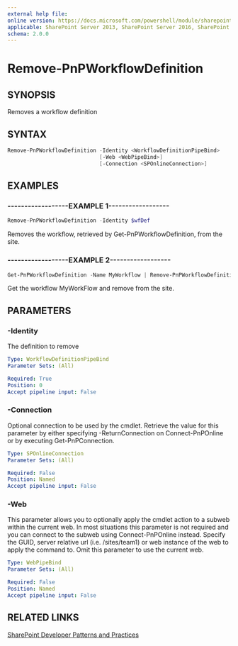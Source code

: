 ```yaml
---
external help file:
online version: https://docs.microsoft.com/powershell/module/sharepoint-pnp/remove-pnpworkflowdefinition
applicable: SharePoint Server 2013, SharePoint Server 2016, SharePoint Server 2019, SharePoint Online
schema: 2.0.0
---
```


# Remove-PnPWorkflowDefinition

## SYNOPSIS
Removes a workflow definition

## SYNTAX

```powershell
Remove-PnPWorkflowDefinition -Identity <WorkflowDefinitionPipeBind>
                             [-Web <WebPipeBind>]
                             [-Connection <SPOnlineConnection>]
```

## EXAMPLES

### ------------------EXAMPLE 1------------------
```powershell
Remove-PnPWorkflowDefinition -Identity $wfDef
```

Removes the workflow, retrieved by Get-PnPWorkflowDefinition, from the site.

### ------------------EXAMPLE 2------------------
```powershell
Get-PnPWorkflowDefinition -Name MyWorkflow | Remove-PnPWorkflowDefinition
```

Get the workflow MyWorkFlow and remove from the site.

## PARAMETERS

### -Identity
The definition to remove

```yaml
Type: WorkflowDefinitionPipeBind
Parameter Sets: (All)

Required: True
Position: 0
Accept pipeline input: False
```

### -Connection
Optional connection to be used by the cmdlet. Retrieve the value for this parameter by either specifying -ReturnConnection on Connect-PnPOnline or by executing Get-PnPConnection.

```yaml
Type: SPOnlineConnection
Parameter Sets: (All)

Required: False
Position: Named
Accept pipeline input: False
```

### -Web
This parameter allows you to optionally apply the cmdlet action to a subweb within the current web. In most situations this parameter is not required and you can connect to the subweb using Connect-PnPOnline instead. Specify the GUID, server relative url (i.e. /sites/team1) or web instance of the web to apply the command to. Omit this parameter to use the current web.

```yaml
Type: WebPipeBind
Parameter Sets: (All)

Required: False
Position: Named
Accept pipeline input: False
```

## RELATED LINKS

[SharePoint Developer Patterns and Practices](https://aka.ms/sppnp)
